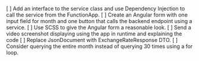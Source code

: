 [ ] Add an interface to the service class and use Dependency Injection to call the service from the FunctionApp.
[ ] Create an Angular form with one input field for month and one button that calls the backend endpoint using a service.
[ ] Use SCSS to give the Angular form a reasonable look.
[ ] Send a video screenshot displaying using the app in runtime and explaining the code
[ ] Replace JsonDocument with ExchangeRateResponse DTO. 
[ ] Consider querying the entire month instead of querying 30 times using a for loop.

